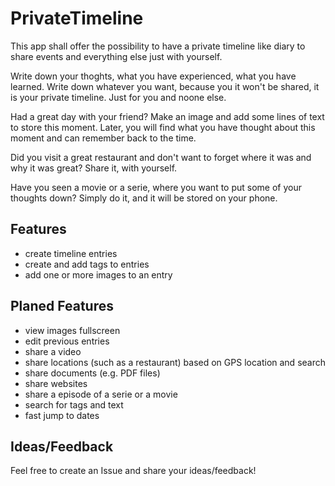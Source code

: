 # PrivateTimeline
This app shall offer the possibility to have a private timeline like diary to share events and everything else just with yourself.

Write down your thoghts, what you have experienced, what you have learned. Write down whatever you want, because you it won't be shared, it
is your private timeline. Just for you and noone else.

Had a great day with your friend? Make an image and add some lines of text to store this moment. Later, you will find what you have thought about this moment
and can remember back to the time. 

Did you visit a great restaurant and don't want to forget where it was and why it was great? Share it, with yourself.

Have you seen a movie or a serie,  where you want to put some of your thoughts down? Simply do it, and it will be stored on your phone.

## Features
- create timeline entries
- create and add tags to entries
- add one or more images to an entry

## Planed Features
- view images fullscreen
- edit previous entries
- share a video
- share locations (such as a restaurant) based on GPS location and search
- share documents (e.g. PDF files)
- share websites
- share a episode of a serie or a movie
- search for tags and text
- fast jump to dates

## Ideas/Feedback
Feel free to create an Issue and share your ideas/feedback!

